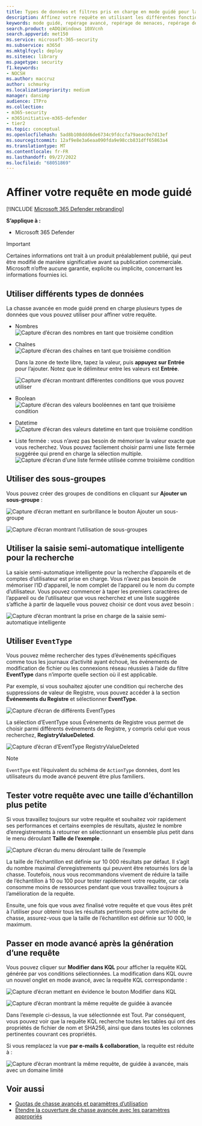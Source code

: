 ```yaml
---
title: Types de données et filtres pris en charge en mode guidé pour la chasse dans Microsoft 365 Defender
description: Affinez votre requête en utilisant les différentes fonctionnalités de mode guidé dans la chasse avancée dans Microsoft 365 Defender.
keywords: mode guidé, repérage avancé, repérage de menaces, repérage de cybermenaces, Microsoft 365 Defender, microsoft 365, m365, recherche, requête, télémétrie, détections personnalisées, schéma, kusto
search.product: eADQiWindows 10XVcnh
search.appverid: met150
ms.service: microsoft-365-security
ms.subservice: m365d
ms.mktglfcycl: deploy
ms.sitesec: library
ms.pagetype: security
f1.keywords:
- NOCSH
ms.author: maccruz
author: schmurky
ms.localizationpriority: medium
manager: dansimp
audience: ITPro
ms.collection:
- m365-security
- m365initiative-m365-defender
- tier2
ms.topic: conceptual
ms.openlocfilehash: 5ad8b108ddd6de6734c9fdccfa79aeac0e7d13ef
ms.sourcegitcommit: 12af9e8e3a6eaa090fda9e98ccb831dff65863a4
ms.translationtype: MT
ms.contentlocale: fr-FR
ms.lasthandoff: 09/27/2022
ms.locfileid: "68051869"
---
```

# <a name="refine-your-query-in-guided-mode"></a>Affiner votre requête en mode guidé 

[!INCLUDE [Microsoft 365 Defender rebranding](../includes/microsoft-defender.md)]


**S’applique à :**
- Microsoft 365 Defender

> [!IMPORTANT]
> Certaines informations ont trait à un produit préalablement publié, qui peut être modifié de manière significative avant sa publication commerciale. Microsoft n’offre aucune garantie, explicite ou implicite, concernant les informations fournies ici.
## <a name="use-different-data-types"></a>Utiliser différents types de données

La chasse avancée en mode guidé prend en charge plusieurs types de données que vous pouvez utiliser pour affiner votre requête.

- Nombres<br>
![Capture d’écran des nombres en tant que troisième condition](../../media/guided-hunting/data-numbers.png)

- Chaînes<br>
![Capture d’écran des chaînes en tant que troisième condition](../../media/guided-hunting/data-strings.png)

   Dans la zone de texte libre, tapez la valeur, puis **appuyez sur Entrée** pour l’ajouter. Notez que le délimiteur entre les valeurs est **Entrée**.<br>

   ![Capture d’écran montrant différentes conditions que vous pouvez utiliser](../../media/guided-hunting/data-strings-2.png)

- Boolean<br>
![Capture d’écran des valeurs booléennes en tant que troisième condition](../../media/guided-hunting/boolean.png)


- Datetime<br>
![Capture d’écran des valeurs datetime en tant que troisième condition](../../media/guided-hunting/data-datetime.png)


- Liste fermée : vous n’avez pas besoin de mémoriser la valeur exacte que vous recherchez. Vous pouvez facilement choisir parmi une liste fermée suggérée qui prend en charge la sélection multiple.<br>
![Capture d’écran d’une liste fermée utilisée comme troisième condition](../../media/guided-hunting/data-closed.png)


## <a name="use-subgroups"></a>Utiliser des sous-groupes
Vous pouvez créer des groupes de conditions en cliquant sur **Ajouter un sous-groupe** :

![Capture d’écran mettant en surbrillance le bouton Ajouter un sous-groupe](../../media/guided-hunting/subgroup-1.png)

![Capture d’écran montrant l’utilisation de sous-groupes](../../media/guided-hunting/subgroup-2.png)

## <a name="use-smart-auto-complete-for-search"></a>Utiliser la saisie semi-automatique intelligente pour la recherche
La saisie semi-automatique intelligente pour la recherche d’appareils et de comptes d’utilisateur est prise en charge. Vous n’avez pas besoin de mémoriser l’ID d’appareil, le nom complet de l’appareil ou le nom du compte d’utilisateur. Vous pouvez commencer à taper les premiers caractères de l’appareil ou de l’utilisateur que vous recherchez et une liste suggérée s’affiche à partir de laquelle vous pouvez choisir ce dont vous avez besoin :

![Capture d’écran montrant la prise en charge de la saisie semi-automatique intelligente](../../media/guided-hunting/smart-auto.png)

## <a name="use-eventtype"></a>Utiliser `EventType`
Vous pouvez même rechercher des types d’événements spécifiques comme tous les journaux d’activité ayant échoué, les événements de modification de fichier ou les connexions réseau réussies à l’aide du filtre **EventType** dans n’importe quelle section où il est applicable.

Par exemple, si vous souhaitez ajouter une condition qui recherche des suppressions de valeur de Registre, vous pouvez accéder à la section **Événements du Registre** et sélectionner **EventType**.

![Capture d’écran de différents EventTypes](../../media/guided-hunting/hunt-specific-events-1.png)

La sélection d’EventType sous Événements de Registre vous permet de choisir parmi différents événements de Registre, y compris celui que vous recherchez, **RegistryValueDeleted**.

![Capture d’écran d’EventType RegistryValueDeleted](../../media/guided-hunting/hunt-specific-events-2.png)

>[!NOTE] 
>`EventType` est l’équivalent du schéma de `ActionType` données, dont les utilisateurs du mode avancé peuvent être plus familiers.

## <a name="test-your-query-with-a-smaller-sample-size"></a>Tester votre requête avec une taille d’échantillon plus petite
Si vous travaillez toujours sur votre requête et souhaitez voir rapidement ses performances et certains exemples de résultats, ajustez le nombre d’enregistrements à retourner en sélectionnant un ensemble plus petit dans le menu déroulant **Taille de l’exemple** . 
 
![Capture d’écran du menu déroulant taille de l’exemple](../../media/guided-hunting/smaller-sample.png)

La taille de l’échantillon est définie sur 10 000 résultats par défaut. Il s’agit du nombre maximal d’enregistrements qui peuvent être retournés lors de la chasse. Toutefois, nous vous recommandons vivement de réduire la taille de l’échantillon à 10 ou 100 pour tester rapidement votre requête, car cela consomme moins de ressources pendant que vous travaillez toujours à l’amélioration de la requête.

Ensuite, une fois que vous avez finalisé votre requête et que vous êtes prêt à l’utiliser pour obtenir tous les résultats pertinents pour votre activité de chasse, assurez-vous que la taille de l’échantillon est définie sur 10 000, le maximum.

## <a name="switch-to-advanced-mode-after-building-a-query"></a>Passer en mode avancé après la génération d’une requête
Vous pouvez cliquer sur **Modifier dans KQL** pour afficher la requête KQL générée par vos conditions sélectionnées. La modification dans KQL ouvre un nouvel onglet en mode avancé, avec la requête KQL correspondante :

![Capture d’écran mettant en évidence le bouton Modifier dans KQL](../../media/guided-hunting/switch-to-advanced.png)

![Capture d’écran montrant la même requête de guidée à avancée](../../media/guided-hunting/switch-to-advanced-2.png)

Dans l’exemple ci-dessus, la vue sélectionnée est Tout. Par conséquent, vous pouvez voir que la requête KQL recherche toutes les tables qui ont des propriétés de fichier de nom et SHA256, ainsi que dans toutes les colonnes pertinentes couvrant ces propriétés. 

Si vous remplacez la vue **par e-mails & collaboration**, la requête est réduite à :

![Capture d’écran montrant la même requête, de guidée à avancée, mais avec un domaine limité](../../media/guided-hunting/switch-to-advanced-3.png)

## <a name="see-also"></a>Voir aussi
 - [Quotas de chasse avancés et paramètres d’utilisation](advanced-hunting-limits.md)
 - [Étendre la couverture de chasse avancée avec les paramètres appropriés](advanced-hunting-extend-data.md)